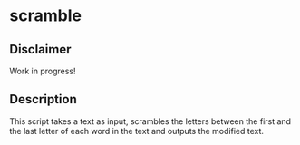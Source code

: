 # scramble

## Disclaimer
Work in progress!

## Description
This script takes a text as input, scrambles the letters between the first and the last letter of each word in the text and outputs the modified text.
